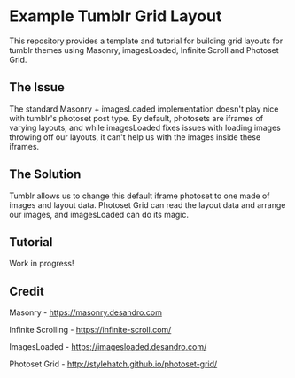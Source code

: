 # Example Tumblr Grid Layout

This repository provides a template and tutorial for building grid layouts for tumblr themes using Masonry, imagesLoaded, Infinite Scroll and Photoset Grid.

## The Issue
The standard Masonry + imagesLoaded implementation doesn't play nice with tumblr's photoset post type. By default, photosets are iframes of varying layouts, and while imagesLoaded fixes issues with loading images throwing off our layouts, it can't help us with the images inside these iframes.

## The Solution
Tumblr allows us to change this default iframe photoset to one made of images and layout data. Photoset Grid can read the layout data and arrange our images, and imagesLoaded can do its magic.

## Tutorial

Work in progress!

## Credit
Masonry - https://masonry.desandro.com

Infinite Scrolling - https://infinite-scroll.com/

ImagesLoaded - https://imagesloaded.desandro.com/

Photoset Grid - http://stylehatch.github.io/photoset-grid/

